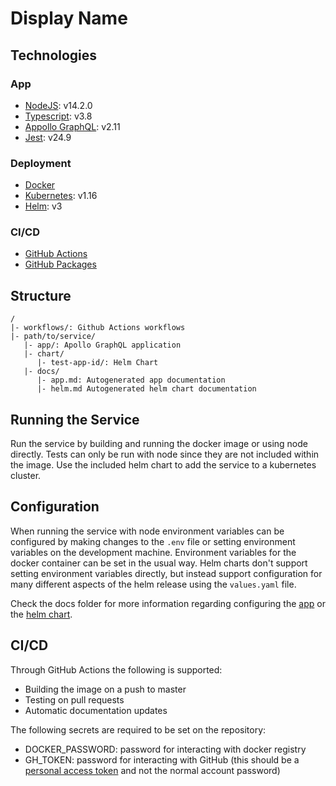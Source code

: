 # Display Name

## Technologies

### App

- [NodeJS](https://nodejs.org/): v14.2.0
- [Typescript](https://www.typescriptlang.org/): v3.8
- [Appollo GraphQL](https://www.apollographql.com/): v2.11
- [Jest](https://jestjs.io/): v24.9

### Deployment

- [Docker](https://www.docker.com/)
- [Kubernetes](https://kubernetes.io/): v1.16
- [Helm](https://helm.sh/): v3

### CI/CD

- [GitHub Actions](https://github.com/features/actions)
- [GitHub Packages](https://github.com/features/packages)

## Structure

```
/
|- workflows/: Github Actions workflows
|- path/to/service/
   |- app/: Apollo GraphQL application
   |- chart/
      |- test-app-id/: Helm Chart
   |- docs/
      |- app.md: Autogenerated app documentation
      |- helm.md Autogenerated helm chart documentation
```

## Running the Service

Run the service by building and running the docker image or using node directly.
Tests can only be run with node since they are not included within the image.
Use the included helm chart to add the service to a kubernetes cluster.

## Configuration

When running the service with node environment variables can be configured by making changes to the `.env` file or setting environment variables on the development machine.
Environment variables for the docker container can be set in the usual way.
Helm charts don't support setting environment variables directly, but instead support configuration for many different aspects of the helm release using the `values.yaml` file.

Check the docs folder for more information regarding configuring the [app](./docs/app.md) or the [helm chart](./docs/helm.md).

## CI/CD

Through GitHub Actions the following is supported:
- Building the image on a push to master
- Testing on pull requests
- Automatic documentation updates

The following secrets are required to be set on the repository:
- DOCKER_PASSWORD: password for interacting with docker registry
- GH_TOKEN: password for interacting with GitHub (this should be a [personal access token](https://help.github.com/en/github/authenticating-to-github/creating-a-personal-access-token-for-the-command-line) and not the normal account password)
